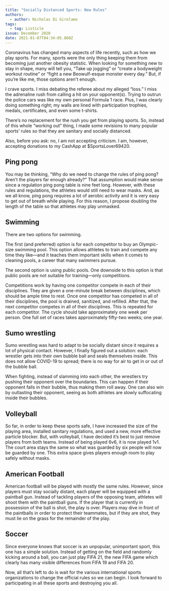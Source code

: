 ```yaml
---
title: "Socially Distanced Sports: New Rules"
authors:
  - author: Nicholas Di Girolamo
tags:
  - tag: Listicle
issue: December 2020
date: 2021-01-07T04:34:05.860Z
---
```

Coronavirus has changed many aspects of life recently, such as how we play sports. For many, sports were the only thing keeping them from becoming just another obesity statistic. When looking for something new to stay in shape, many will tell you, “Take up jogging” or “create a bodyweight workout routine” or “fight a new Beowulf-esque monster every day.” But, if you’re like me, those options aren't enough. 

I crave sports. I miss debating the referee about my alleged “loss.” I miss the adrenaline rush from calling a hit on your opponent(s). Trying to outrun the police cars was like my own personal Formula 1 race. Plus, I was clearly doing something right; my walls are lined with participation trophies, medals, certificates, and even some t-shirts.

There’s no replacement for the rush you get from playing sports. So, instead of this whole “working out” thing, I made some revisions to many popular sports’ rules so that they are sanitary and socially distanced.

Also, before you ask: no, I am not accepting criticism. I am, however, accepting donations to my CashApp at $SportsLover69420.

## Ping pong

You may be thinking, “Why do we need to change the rules of ping pong? Aren’t the players far enough already?” That assumption would make sense since a regulation ping pong table is nine feet long. However, with these rules and regulations, the athletes would still need to wear masks. And, as we all know, ping pong requires a lot of aerobic activity and it is very easy to get out of breath while playing. For this reason, I propose doubling the length of the table so that athletes may play unmasked.

## Swimming

There are two options for swimming. 

The first (and preferred) option is for each competitor to buy an Olympic-size swimming pool. This option allows athletes to train and compete any time they like—and it teaches them important skills when it comes to cleaning pools, a career that many swimmers pursue.

The second option is using public pools. One downside to this option is that public pools are not suitable for training—only competitions.

Competitions work by having one competitor compete in each of their disciplines. They are given a one-minute break between disciplines, which should be ample time to rest. Once one competitor has competed in all of their disciplines, the pool is drained, sanitized, and refilled. After that, the next competitor competes in all of their disciplines. This is repeated for each competitor. The cycle should take approximately one week per person. One full set of races takes approximately fifty-two weeks; one year.

## Sumo wrestling

Sumo wrestling was hard to adapt to be socially distant since it requires a lot of physical contact. However, I finally figured out a solution: each wrestler gets into their own bubble ball and seals themselves inside. This does not allow COVID-19 to spread; there is no way for air to get in or out of the bubble ball. 

When fighting, instead of slamming into each other, the wrestlers try pushing their opponent over the boundaries. This can happen if their opponent falls in their bubble, thus making them roll away. One can also win by outlasting their opponent, seeing as both athletes are slowly suffocating inside their bubbles.

## Volleyball

So far, in order to keep these sports safe, I have increased the size of the playing area, installed sanitary regulations, and used a new, more effective particle blocker. But, with volleyball, I have decided it’s best to just remove players from both teams. Instead of being played 6v6, it is now played 1v1. The court area stays the same so what was guarded by six people will now be guarded by one. This extra space gives players enough room to play safely without masks.

## American Football

American football will be played with mostly the same rules. However, since players must stay socially distant, each player will be equipped with a paintball gun. Instead of tackling players of the opposing team, athletes will shoot them with the paintball guns. If the player that is currently in possession of the ball is shot, the play is over. Players may dive in front of the paintballs in order to protect their teammates, but if they are shot, they must lie on the grass for the remainder of the play.

## Soccer

Since everyone knows that soccer is an unpopular, unimportant sport, this one has a simple solution. Instead of getting on the field and randomly kicking around a ball, you can just play FIFA 21, the new FIFA game which clearly has many visible differences from FIFA 19 and FIFA 20.

Now, all that’s left to do is wait for the various international sports organizations to change the official rules so we can begin. I look forward to participating in all these sports and destroying you all.